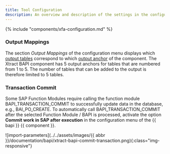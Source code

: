 ```yaml
---
title: Tool Configuration
description: An overview and description of the settings in the configuration menu of the Xtract BAPI component
---
```


{% include "components/xfa-configuration.md"  %}

### Output Mappings

The section *Output Mappings* of the configuration menu displays which [output tables](input-and-output.md/#add-tables-to-output) correspond to which [output anchor](index.md/#input-and-output-anchors) of the component.
The Xtract BAPI component has 5 output anchors for tables that are numbered from 1 to 5.
The number of tables that can be added to the output is therefore limited to 5 tables.

### Transaction Commit
Some SAP Function Modules require calling the function module BAPI_TRANSACTION_COMMIT to successfully update data in the database, e.g., BAI_PO_CREATE. 
To automatically call BAPI_TRANSACTION_COMMIT after the selected Function Module / BAPI is processed, activate the option **Commit work in SAP after execution** in the configuration menu of the {{ bapi }} {{ component }}.

![import-parameters](../../assets/images/{{ abbr }}/documentation/bapi/xtract-bapi-commit-transaction.png){:class="img-responsive"}
